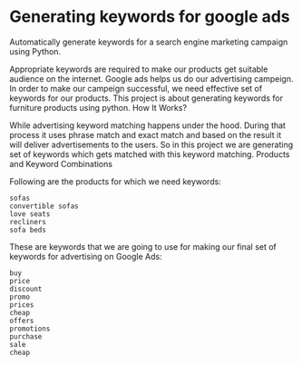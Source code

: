 # Generating keywords for google ads
Automatically generate keywords for a search engine marketing campaign using Python. 

Appropriate keywords are required to make our products get suitable audience on the internet. Google ads helps us do our advertising campeign. In order to make our campeign successful, we need effective set of keywords for our products. This project is about generating keywords for furniture products using python.
How It Works?

While advertising keyword matching happens under the hood. During that process it uses phrase match and exact match and based on the result it will deliver advertisements to the users. So in this project we are generating set of keywords which gets matched with this keyword matching.
Products and Keyword Combinations

Following are the products for which we need keywords:
    
    sofas
    convertible sofas
    love seats
    recliners
    sofa beds

These are keywords that we are going to use for making our final set of keywords for advertising on Google Ads:

    buy
    price
    discount
    promo
    prices
    cheap
    offers
    promotions
    purchase
    sale
    cheap
